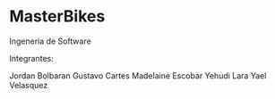 # MasterBikes
Ingeneria de Software

Integrantes:

Jordan Bolbaran
Gustavo Cartes
Madelaine Escobar
Yehudi Lara
Yael Velasquez
